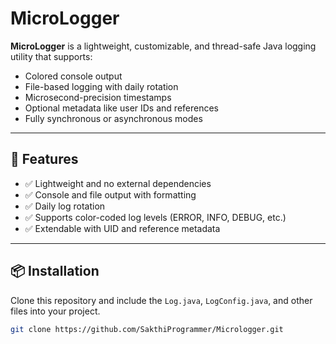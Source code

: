 # MicroLogger

**MicroLogger** is a lightweight, customizable, and thread-safe Java logging utility that supports:

- Colored console output
- File-based logging with daily rotation
- Microsecond-precision timestamps
- Optional metadata like user IDs and references
- Fully synchronous or asynchronous modes

---

## 🚀 Features

- ✅ Lightweight and no external dependencies
- ✅ Console and file output with formatting
- ✅ Daily log rotation
- ✅ Supports color-coded log levels (ERROR, INFO, DEBUG, etc.)
- ✅ Extendable with UID and reference metadata

---

## 📦 Installation

Clone this repository and include the `Log.java`, `LogConfig.java`, and other files into your project.

```bash
git clone https://github.com/SakthiProgrammer/Micrologger.git
```
